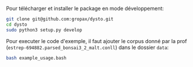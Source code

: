 Pour télécharger et installer le package en mode développement:
```bash
git clone git@github.com:gropax/dysto.git
cd dysto
sudo python3 setup.py develop
```

Pour executer le code d'exemple, il faut ajouter le corpus donné par la prof (`estrep-694882.parsed_bonsai3_2_malt.conll`) dans le dossier `data`:
```bash
bash example_usage.bash
```

